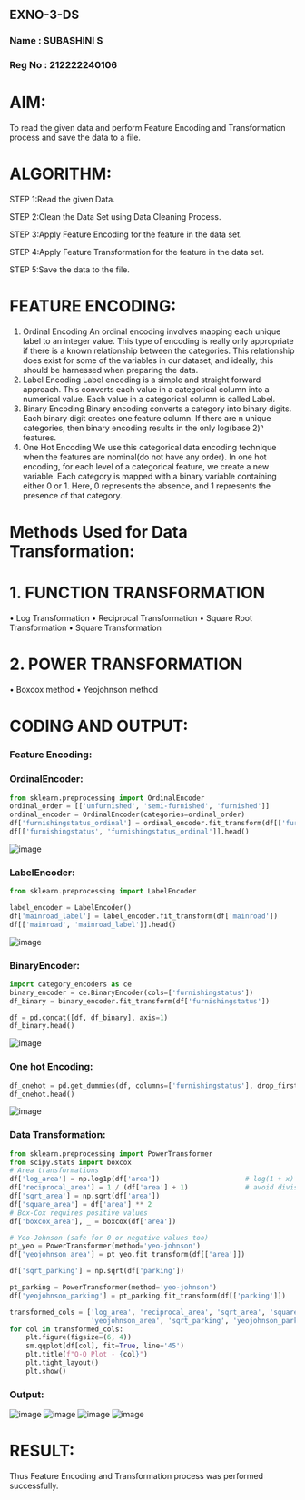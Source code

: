 ## EXNO-3-DS
### Name : SUBASHINI S
### Reg No : 212222240106
# AIM:
To read the given data and perform Feature Encoding and Transformation process and save the data to a file.

# ALGORITHM:
STEP 1:Read the given Data.

STEP 2:Clean the Data Set using Data Cleaning Process.

STEP 3:Apply Feature Encoding for the feature in the data set.

STEP 4:Apply Feature Transformation for the feature in the data set.

STEP 5:Save the data to the file.

# FEATURE ENCODING:
1. Ordinal Encoding
An ordinal encoding involves mapping each unique label to an integer value. This type of encoding is really only appropriate if there is a known relationship between the categories. This relationship does exist for some of the variables in our dataset, and ideally, this should be harnessed when preparing the data.
2. Label Encoding
Label encoding is a simple and straight forward approach. This converts each value in a categorical column into a numerical value. Each value in a categorical column is called Label.
3. Binary Encoding
Binary encoding converts a category into binary digits. Each binary digit creates one feature column. If there are n unique categories, then binary encoding results in the only log(base 2)ⁿ features.
4. One Hot Encoding
We use this categorical data encoding technique when the features are nominal(do not have any order). In one hot encoding, for each level of a categorical feature, we create a new variable. Each category is mapped with a binary variable containing either 0 or 1. Here, 0 represents the absence, and 1 represents the presence of that category.

# Methods Used for Data Transformation:
  # 1. FUNCTION TRANSFORMATION
• Log Transformation
• Reciprocal Transformation
• Square Root Transformation
• Square Transformation
  # 2. POWER TRANSFORMATION
• Boxcox method
• Yeojohnson method

# CODING AND OUTPUT:
### Feature Encoding:
### OrdinalEncoder:
```py
from sklearn.preprocessing import OrdinalEncoder
ordinal_order = [['unfurnished', 'semi-furnished', 'furnished']]
ordinal_encoder = OrdinalEncoder(categories=ordinal_order)
df['furnishingstatus_ordinal'] = ordinal_encoder.fit_transform(df[['furnishingstatus']])
df[['furnishingstatus', 'furnishingstatus_ordinal']].head()
```
![image](https://github.com/user-attachments/assets/1f564263-30ce-4959-8d45-26906b89eb17)
### LabelEncoder:
```py
from sklearn.preprocessing import LabelEncoder

label_encoder = LabelEncoder()
df['mainroad_label'] = label_encoder.fit_transform(df['mainroad'])
df[['mainroad', 'mainroad_label']].head()
```
![image](https://github.com/user-attachments/assets/01dc304f-8e97-41d3-b842-490f696cc1e1)
### BinaryEncoder:
```py
import category_encoders as ce
binary_encoder = ce.BinaryEncoder(cols=['furnishingstatus'])
df_binary = binary_encoder.fit_transform(df['furnishingstatus'])

df = pd.concat([df, df_binary], axis=1)
df_binary.head()
```
![image](https://github.com/user-attachments/assets/b28075a6-766e-407d-b949-97dee39e92d3)
### One hot Encoding:
```py
df_onehot = pd.get_dummies(df, columns=['furnishingstatus'], drop_first=True)
df_onehot.head()
```
![image](https://github.com/user-attachments/assets/79072708-3362-4d8b-9d86-e8f3edf167b5)

### Data Transformation:
```py
from sklearn.preprocessing import PowerTransformer
from scipy.stats import boxcox
# Area transformations
df['log_area'] = np.log1p(df['area'])                     # log(1 + x)
df['reciprocal_area'] = 1 / (df['area'] + 1)              # avoid division by zero
df['sqrt_area'] = np.sqrt(df['area'])
df['square_area'] = df['area'] ** 2
# Box-Cox requires positive values
df['boxcox_area'], _ = boxcox(df['area'])

# Yeo-Johnson (safe for 0 or negative values too)
pt_yeo = PowerTransformer(method='yeo-johnson')
df['yeojohnson_area'] = pt_yeo.fit_transform(df[['area']])

df['sqrt_parking'] = np.sqrt(df['parking'])

pt_parking = PowerTransformer(method='yeo-johnson')
df['yeojohnson_parking'] = pt_parking.fit_transform(df[['parking']])

transformed_cols = ['log_area', 'reciprocal_area', 'sqrt_area', 'square_area', 'boxcox_area', 
                    'yeojohnson_area', 'sqrt_parking', 'yeojohnson_parking']
for col in transformed_cols:
    plt.figure(figsize=(6, 4))
    sm.qqplot(df[col], fit=True, line='45')
    plt.title(f"Q-Q Plot - {col}")
    plt.tight_layout()
    plt.show()
```
### Output:
![image](https://github.com/user-attachments/assets/69b3bf16-2161-4aae-9944-936c1d335d43)
![image](https://github.com/user-attachments/assets/0a4d3372-db7e-492b-8262-9c8b6a9fcc85)
![image](https://github.com/user-attachments/assets/662332a3-3d99-4087-a1c2-5e9ab4780400)
![image](https://github.com/user-attachments/assets/ae07a454-d470-4a8e-8265-4e9399d512af)

# RESULT:
Thus Feature Encoding and Transformation process was performed successfully.
       
